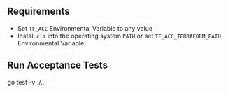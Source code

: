 ## Requirements

- Set `TF_ACC` Environmental Variable to any value
- Install `cli` into the operating system `PATH` or set `TF_ACC_TERRAFORM_PATH` Environmental Variable

## Run Acceptance Tests

go test -v ./...